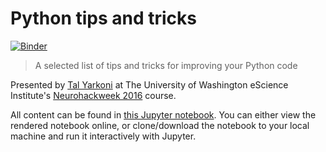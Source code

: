 # Python tips and tricks

[![Binder](https://mybinder.org/badge_logo.svg)](https://mybinder.org/v2/gh/KirstieJane/python-tips-and-tricks/master)

> A selected list of tips and tricks for improving your Python code

Presented by [Tal Yarkoni](http://github.com/tyarkoni) at The University of Washington eScience Institute's [Neurohackweek 2016](https://neurohackweek.github.io/nhw2016/) course.

All content can be found in [this Jupyter notebook](python-tips-and-tricks.ipynb). You can either view the rendered notebook online, or clone/download the notebook to your local machine and run it interactively with Jupyter.

